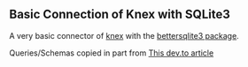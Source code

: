 ## Basic Connection of Knex with SQLite3

A very basic connector of [knex](https://knexjs.org/guide/) with the [bettersqlite3 package](https://github.com/WiseLibs/better-sqlite3).

Queries/Schemas copied in part from [This dev.to article](https://dev.to/itachiuchiha/building-and-running-sql-queries-with-knex-js-55d4)

